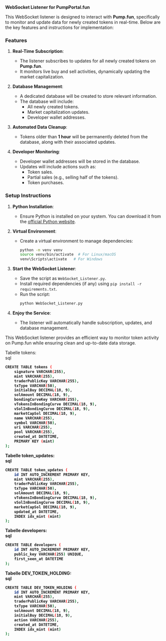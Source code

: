**WebSocket Listener for PumpPortal.fun**

This WebSocket listener is designed to interact with **Pump.fun**, specifically to monitor and update data for newly created tokens in real-time. Below are the key features and instructions for implementation:

### Features
1. **Real-Time Subscription**:
   - The listener subscribes to updates for all newly created tokens on **Pump.fun**.
   - It monitors live buy and sell activities, dynamically updating the market capitalization.

2. **Database Management**:
   - A dedicated database will be created to store relevant information.
   - The database will include:
     - All newly created tokens.
     - Market capitalization updates.
     - Developer wallet addresses.

3. **Automated Data Cleanup**:
   - Tokens older than **1 hour** will be permanently deleted from the database, along with their associated updates.

4. **Developer Monitoring**:
   - Developer wallet addresses will be stored in the database.
   - Updates will include actions such as:
     - Token sales.
     - Partial sales (e.g., selling half of the tokens).
     - Token purchases.

### Setup Instructions
1. **Python Installation**:
   - Ensure Python is installed on your system. You can download it from the [official Python website](https://www.python.org/downloads/).

2. **Virtual Environment**:
   - Create a virtual environment to manage dependencies:
     ```bash
     python -m venv venv
     source venv/bin/activate  # For Linux/macOS
     venv\Scripts\activate   # For Windows
     ```

3. **Start the WebSocket Listener**:
   - Save the script as `WebSocket_Listener.py`.
   - Install required dependencies (if any) using `pip install -r requirements.txt`.
   - Run the script:
     ```bash
     python WebSocket_Listener.py
     ```

4. **Enjoy the Service**:
   - The listener will automatically handle subscription, updates, and database management.

This WebSocket listener provides an efficient way to monitor token activity on Pump.fun while ensuring clean and up-to-date data storage.


Tabelle tokens:<br>
sql<p>
<B>
```bash
CREATE TABLE tokens (
    signature VARCHAR(255),
    mint VARCHAR(255),
    traderPublicKey VARCHAR(255),
    txType VARCHAR(50),
    initialBuy DECIMAL(18, 9),
    solAmount DECIMAL(18, 9),
    bondingCurveKey VARCHAR(255),
    vTokensInBondingCurve DECIMAL(18, 9),
    vSolInBondingCurve DECIMAL(18, 9),
    marketCapSol DECIMAL(18, 9),
    name VARCHAR(255),
    symbol VARCHAR(50),
    uri VARCHAR(255),
    pool VARCHAR(255),
    created_at DATETIME,
    PRIMARY KEY (mint)
);
```
Tabelle token_updates:<br>
sql<p>
```bash
CREATE TABLE token_updates (
    id INT AUTO_INCREMENT PRIMARY KEY,
    mint VARCHAR(255),
    traderPublicKey VARCHAR(255),
    txType VARCHAR(50),
    solAmount DECIMAL(18, 9),
    vTokensInBondingCurve DECIMAL(18, 9),
    vSolInBondingCurve DECIMAL(18, 9),
    marketCapSol DECIMAL(18, 9),
    updated_at DATETIME,
    INDEX idx_mint (mint)
);
```
Tabelle developers:<br>
sql<p>
```bash
CREATE TABLE developers (
    id INT AUTO_INCREMENT PRIMARY KEY,
    public_key VARCHAR(255) UNIQUE,
    first_seen_at DATETIME
);
```
Tabelle DEV_TOKEN_HOLDING:<br>
sql<p>
```bash
CREATE TABLE DEV_TOKEN_HOLDING (
    id INT AUTO_INCREMENT PRIMARY KEY,
    mint VARCHAR(255),
    traderPublicKey VARCHAR(255),
    txType VARCHAR(50),
    solAmount DECIMAL(18, 9),
    initialBuy DECIMAL(18, 9),
    action VARCHAR(255),
    created_at DATETIME,
    INDEX idx_mint (mint)
);

```
</b>
